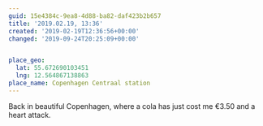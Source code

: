 ```yaml
---
guid: 15e4384c-9ea8-4d88-ba82-daf423b2b657
title: '2019.02.19, 13:36'
created: '2019-02-19T12:36:56+00:00'
changed: '2019-09-24T20:25:09+00:00'


place_geo:
  lat: 55.672690103451
  lng: 12.564867138863
place_name: Copenhagen Centraal station
---
```


Back in beautiful Copenhagen, where a cola has just cost me €3.50 and a heart attack. 
